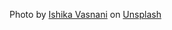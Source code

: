 Photo by [Ishika Vasnani](https://unsplash.com/@ishika_vasnani?utm_content=creditCopyText&utm_medium=referral&utm_source=unsplash) on [Unsplash](https://unsplash.com/photos/a-silver-and-gold-chess-set-on-a-black-background-jPhcQNEYLns?utm_content=creditCopyText&utm_medium=referral&utm_source=unsplash)
